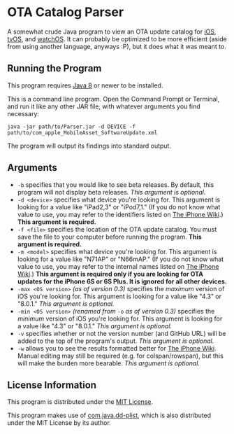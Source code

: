 # OTA Catalog Parser
A somewhat crude Java program to view an OTA update catalog for [iOS](http://mesu.apple.com/assets/com_apple_MobileAsset_SoftwareUpdate/com_apple_MobileAsset_SoftwareUpdate.xml), [tvOS](http://mesu.apple.com/assets/tv/com_apple_MobileAsset_SoftwareUpdate/com_apple_MobileAsset_SoftwareUpdate.xml), and [watchOS](http://mesu.apple.com/assets/watch/com_apple_MobileAsset_SoftwareUpdate/com_apple_MobileAsset_SoftwareUpdate.xml). It can probably be optimized to be more efficient (aside from using another language, anyways :P), but it does what it was meant to.

## Running the Program
This program requires [Java 8](http://www.java.com/en/download/) or newer to be installed.

This is a command line program. Open the Command Prompt or Terminal, and run it like any other JAR file, with whatever arguments you find necessary:

`java -jar path/to/Parser.jar -d DEVICE -f path/to/com_apple_MobileAsset_SoftwareUpdate.xml`

The program will output its findings into standard output.

## Arguments
* `-b` specifies that you would like to see beta releases. By default, this program will not display beta releases. _This argument is optional._
* `-d <device>` specifies what device you're looking for. This argument is looking for a value like "iPad2,3" or "iPod7,1." (If you do not know what value to use, you may refer to the identifiers listed on [The iPhone Wiki](https://www.theiphonewiki.com/wiki/Models).) __This argument is required.__
* `-f <file>` specifies the location of the OTA update catalog. You must save the file to your computer before running the program. __This argument is required.__
* `-m <model>` specifies what device you're looking for. This argument is looking for a value like "N71AP" or "N66mAP." (If you do not know what value to use, you may refer to the internal names listed on [The iPhone Wiki](https://www.theiphonewiki.com/wiki/Models).) __This argument is required only if you are looking for OTA updates for the iPhone 6S or 6S Plus. It is ignored for all other devices.__
* `-max <OS version>` _(as of version 0.3)_ specifies the _maximum_ version of iOS you're looking for. This argument is looking for a value like "4.3" or "8.0.1." _This argument is optional._
* `-min <OS version>` _(renamed from_ `-o` _as of version 0.3)_ specifies the _minimum_ version of iOS you're looking for. This argument is looking for a value like "4.3" or "8.0.1." _This argument is optional._
* `-v` specifies whether or not the version number (and GitHub URL) will be added to the top of the program's output. _This argument is optional._
* `-w` allows you to see the results formatted better for [The iPhone Wiki](https://www.theiphonewiki.com/wiki/OTA_Updates). Manual editing may still be required (e.g. for colspan/rowspan), but this will make the burden more bearable. _This argument is optional._

## License Information
This program is distributed under the [MIT License](http://opensource.org/licenses/MIT).

This program makes use of [com.java.dd-plist](https://github.com/3breadt/dd-plist), which is also distributed under the MIT License by its author.
